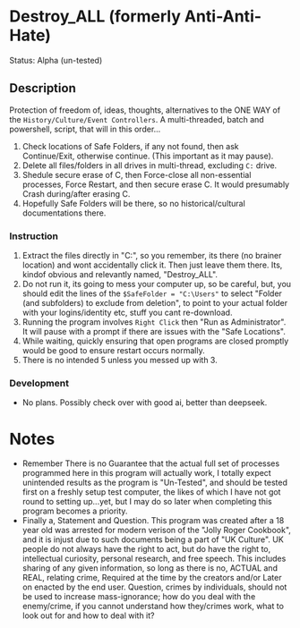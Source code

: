 # Destroy_ALL (formerly Anti-Anti-Hate)
Status: Alpha (un-tested)

## Description
Protection of freedom of, ideas, thoughts, alternatives to the ONE WAY of the `History/Culture/Event Controllers`. A multi-threaded, batch and powershell, script, that will in this order...
1. Check locations of Safe Folders, if any not found, then ask Continue/Exit, otherwise continue. (This important as it may pause).
2. Delete all files/folders in all drives in multi-thread, excluding `C:` drive.
3. Shedule secure erase of C, then Force-close all non-essential processes, Force Restart, and then secure erase C. It would presumably Crash during/after erasing C. 
4. Hopefully Safe Folders will be there, so no historical/cultural documentations there.

### Instruction
1. Extract the files directly in "C:\", so you remember, its there (no brainer location) and wont accidentally click it. Then just leave them there. Its, kindof obvious and relevantly named, "Destroy_ALL".
2. Do not run it, its going to mess your computer up, so be careful, but, you should edit the lines of the `$SafeFolder = "C:\Users"` to select  "Folder (and subfolders) to exclude from deletion", to point to your actual folder with your logins/identity etc, stuff you cant re-download.
3. Running the program involves `Right Click` then "Run as Administrator". It will pause with a prompt if there are issues with the "Safe Locations". 
4. While waiting, quickly ensuring that open programs are closed promptly would be good to ensure restart occurs normally. 
5. There is no intended 5 unless you messed up with 3.

### Development
- No plans. Possibly check over with good ai, better than deepseek.

# Notes
- Remember There is no Guarantee that the actual full set of processes programmed here in this program will actually work, I totally expect unintended results as the program is "Un-Tested", and should be tested first on a freshly setup test computer, the likes of which I have not got round to setting up...yet, but I may do so later when completing this program becomes a priority.
- Finally a, Statement and Question. This program was created after a 18 year old was arrested for modern verison of the "Jolly Roger Cookbook", and it is injust due to such documents being a part of "UK Culture". UK people do not always have the right to act, but do have the right to, intellectual curiosity, personal research, and free speech. This includes sharing of any given information, so long as there is no, ACTUAL and REAL, relating crime, Required at the time by the creators and/or Later on enacted by the end user. Question, crimes by individuals, should not be used to increase mass-ignorance; how do you deal with the enemy/crime, if you cannot understand how they/crimes work, what to look out for and how to deal with it?
